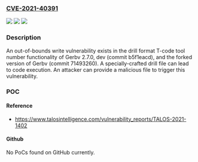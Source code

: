### [CVE-2021-40391](https://cve.mitre.org/cgi-bin/cvename.cgi?name=CVE-2021-40391)
![](https://img.shields.io/static/v1?label=Product&message=Gerbv&color=blue)
![](https://img.shields.io/static/v1?label=Version&message=Gerbv%202.7.0%20%2C%20Gerbv%20dev%20(commit%20b5f1eacd)%20%2CGerbv%20forked%20dev%20(commit%2071493260)%20&color=brightgreen)
![](https://img.shields.io/static/v1?label=Vulnerability&message=CWE-390%3A%20Detection%20of%20Error%20Condition%20Without%20Action&color=brightgreen)

### Description

An out-of-bounds write vulnerability exists in the drill format T-code tool number functionality of Gerbv 2.7.0, dev (commit b5f1eacd), and the forked version of Gerbv (commit 71493260). A specially-crafted drill file can lead to code execution. An attacker can provide a malicious file to trigger this vulnerability.

### POC

#### Reference
- https://www.talosintelligence.com/vulnerability_reports/TALOS-2021-1402

#### Github
No PoCs found on GitHub currently.

